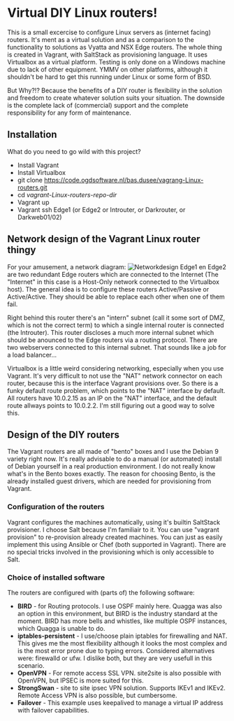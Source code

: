 # Virtual DIY Linux routers!
This is a small excercise to configure Linux servers as (internet facing) routers.
It's ment as a virtual solution and as a comparison to the functionality to solutions as Vyatta and NSX Edge routers.
The whole thing is created in Vagrant, with SaltStack as provisioning language. It uses Virtualbox as a virtual platform.
Testing is only done on a Windows machine due to lack of other equipment. YMMV on other platforms, although it shouldn't be hard to get this running under Linux or some form of BSD.

But Why?!? Because the benefits of a DIY router is flexibility in the solution and freedom to create whatever solution suits your situation. 
The downside is the complete lack of (commercial) support and the complete responsibility for any form of maintenance.

## Installation
What do you need to go wild with this project?
* Install Vagrant
* Install Virtualbox
* git clone https://code.ogdsoftware.nl/bas.dusee/vagrang-Linux-routers.git
* cd *vagrant-Linux-routers-repo-dir*
* Vagrant up
* Vagrant ssh Edge1 (or Edge2 or Introuter, or Darkrouter, or Darkweb01/02)

## Network design of the Vagrant Linux router thingy
For your amusement, a network diagram:
![Networkdesign](./documentation/networkdrawing.png)
Edge1 en Edge2 are two redundant Edge routers which are connected to the  Internet (The "Internet" in this case is a Host-Only network connected to the Virtualbox host). The general idea is to configure these routers Active/Passive or Active/Active. They should be able to replace each other when one of them fail.

Right behind this router there's an "intern" subnet (call it some sort of DMZ, which is not the correct term) to which a single internal router is connected (the Introuter). This router discloses a much more internal subnet which should be anounced to the Edge routers via a routing protocol. There are two webservers connected to this internal subnet. That sounds like a job for a load balancer...

Virtualbox is a little weird considering networking, especially when you use Vagrant. It's very difficult to not use the "NAT" network connector on each router, because this is the interface Vagrant provisions over. So there is a funky default route problem, which points to the "NAT" interface by default. All routers have 10.0.2.15 as an IP on the "NAT" interface, and the default route allways points to 10.0.2.2. I'm still figuring out a good way to solve this.

## Design of the DIY routers
The Vagrant routers are all made of "bento" boxes and I use the Debian 9 variety right now. It's really advisable to do a manual (or automated) install of Debian yourself in a real production environment. I do not really know what's in the Bento boxes exactly. The reason for choosing Bento, is the already installed guest drivers, which are needed for provisioning from Vagrant.

### Configuration of the routers
Vagrant configures the machines automatically, using it's builtin SaltStack provisioner. I choose Salt because I'm familiair to it. You can use "vagrant provision" to re-provision already created machines.
You can just as easily implement this using Ansible or Chef (both supported in Vagrant). There are no special tricks involved in the provisioning which is only accessible to Salt.

### Choice of installed software
The routers are configured with (parts of) the following software:
* **BIRD** - for Routing protocols. I use OSPF mainly here. Quagga was also an option in this environment, but BIRD is the industry standard at the moment. BIRD has more bells and whistles, like multiple OSPF instances, which Quagga is unable to do.
* **iptables-persistent** - I use/choose plain iptables for firewalling and NAT. This gives me the most flexibility although it looks the most complex and is the most error prone due to typing errors. Considered alternatives were: firewalld or ufw. I dislike both, but they are very usefull in this scenario.
* **OpenVPN** - For remote access SSL VPN. site2site is also possible with OpenVPN, but IPSEC is more suited for this.
* **StrongSwan** - site to site ipsec VPN solution. Supports IKEv1 and IKEv2. Remote Access VPN is also possible, but cumbersome. 
* **Failover** - This example uses keepalived to manage a virtual IP address with failover capabilities. 
